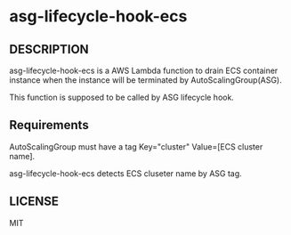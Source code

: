 # asg-lifecycle-hook-ecs

## DESCRIPTION

asg-lifecycle-hook-ecs is a AWS Lambda function to drain ECS container instance when the instance will be terminated by AutoScalingGroup(ASG).

This function is supposed to be called by ASG lifecycle hook.

## Requirements

AutoScalingGroup must have a tag Key="cluster" Value=[ECS cluster name].

asg-lifecycle-hook-ecs detects ECS cluseter name by ASG tag.

## LICENSE

MIT
